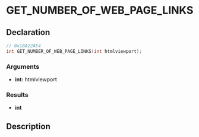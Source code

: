 # GET_NUMBER_OF_WEB_PAGE_LINKS

## Declaration
```cpp
// 0x18A22AE4
int GET_NUMBER_OF_WEB_PAGE_LINKS(int htmlviewport);
```

### Arguments
- **int:** htmlviewport

### Results
- **int**

## Description
